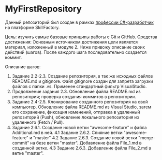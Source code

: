 # MyFirstRepository

Данный репозиторий был создан в рамках [профессии C#-разработчик](https://skillfactory.ru/csharp) на платформе SkillFactory.

Цель: изучить самые базовые принципы работы с Git и GitHub.
Средства достижения: Основным источником достижения цели является материал, изложенный в модуле 2. Ниже привожу описание своих действий (шагов). После каждого шага последовательно создается коммит.

Описание шагов:
1.  Задание 2.2-2.3. Создание репозитория, а так же исходных файлов README.md и gitignore. Файл gitignore создан для запрета загрузки файлов с папки .vs. Применен стандартный фильтр VisualStudio.
2.  Продолжение задания 2.3. Обновление файла README.md из репозитория; проверка создания коммитов в репозитории.
3.  Задание 2.4-2.5. Клонирование созданного репозитория на свой компьютер. Обновление файла README.md из Visual Studio, затем его сохранение, фиксация изменений, отправка в удаленный репозиторий (Push), обновление локального репозитория из удаленного (Fetch / Pull).
4.  Задание 2.6.1. Создание новой ветки "awesome-feature" и файла Additional.md в ней.
4.1 Задание 2.6.2. Слияние ветки "awesome-feature" и "master"
4.2 Задание 2.6.3. Создание новой ветки "merge-commit" на безе ветки "master". Добавление файла File_1.md в созданной ветке.
4.3 Задание 2.6.3. Добавление файла File_2.md в ветке "master".
